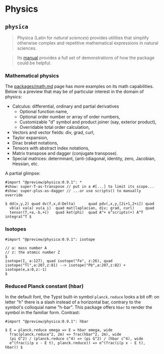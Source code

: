 # Physics

## `physica`

> Physica (Latin for _natural sciences_) provides utilities that simplify
> otherwise complex and repetitive mathematical expressions in natural sciences.

> Its [manual](https://github.com/Leedehai/typst-physics/blob/master/physica-manual.pdf)
> provides a full set of demonstrations of how the package could be helpful.

### Mathematical physics

The [packages/math.md](./math.md#common-notations) page has more examples on its
math capabilities. Below is a preview that may be of particular interest in the
domain of physics:
* Calculus: differential, ordinary and partial derivatives
  * Optional function name,
  * Optional order number or array of order numbers,
  * Customizable "d" symbol and product joiner (say, exterior product),
  * Overridable total order calculation,
* Vectors and vector fields: div, grad, curl,
* Taylor expansion,
* Dirac braket notations,
* Tensors with abstract index notations,
* Matrix transpose and dagger (conjugate transpose).
* Special matrices: determinant, (anti-)diagonal, identity, zero, Jacobian,
Hessian, etc. <!-- TODO Add rotation and gram matrices in physica:0.9.2 -->

A partial glimpse:

```typ
#import "@preview/physica:0.9.1": *
#show: super-T-as-transpose // put in a #[...] to limit its scope...
#show: super-plus-as-dagger // ...or use scripts() to manually override

$ dd(x,y,2) quad dv(f,x,d:Delta)      quad pdv(,x,y,[2i+1,2+i]) quad
  vb(a) va(a) vu(a_i)  quad mat(laplacian, div; grad, curl)     quad
  tensor(T,+a,-b,+c)   quad ket(phi)  quad A^+ e^scripts(+) A^T integral^T $
```

### Isotopes

```typ
#import "@preview/physica:0.9.1": isotope

// a: mass number A
// z: the atomic number Z
$
isotope(I, a:127), quad isotope("Fe", z:26), quad
isotope("Tl",a:207,z:81) --> isotope("Pb",a:207,z:82) + isotope(e,a:0,z:-1)
$
```

### Reduced Planck constant (hbar)

In the default font, the Typst built-in symbol `planck.reduce` looks a bit off:
on letter "h" there is a slash instead of a horizontal bar, contrary to the
symbol's colloquial name "h-bar". This package offers `hbar` to render the
symbol in the familiar form⁠. Contrast:

```typ
#import "@preview/physica:0.9.1": hbar

$ E = planck.reduce omega => E = hbar omega, wide
  frac(planck.reduce^2, 2m) => frac(hbar^2, 2m), wide
  (pi G^2) / (planck.reduce c^4) => (pi G^2) / (hbar c^4), wide
  e^(frac(i(p x - E t), planck.reduce)) => e^(frac(i(p x - E t), hbar)) $
```

